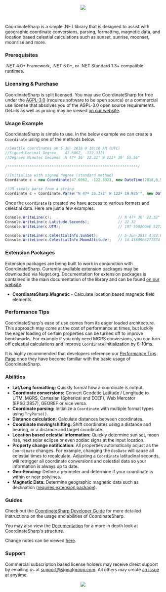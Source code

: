 <p align="center"><img src="https://images.squarespace-cdn.com/content/5c840878ebfc7fc3d3a9b6ca/cd133881-c5d2-4b00-bb2e-b4201b797567/coordinatesharp-02-rounded-header.png?content-type=image%2Fpng"></p>
<br/>
<p>
CoordinateSharp is a simple .NET library that is designed to assist with geographic coordinate conversions, parsing, formatting, magnetic data, and location based celestial calculations such as sunset, sunrise, moonset, moonrise and more.
</p>


### Prerequisites

.NET 4.0+ Framework, .NET 5.0+, or .NET Standard 1.3+ compatible runtimes.

### Licensing & Purchase

CoordinateSharp is split licensed. You may use CoordinateSharp for free under the [AGPL-3.0](https://opensource.org/license/agpl-v3/) (requires software to be open source) or a commercial use license that absolves you of the AGPL-3.0 open source requirements. Details as well as pricing may be viewed [on our website](https://coordinatesharp.com/Licensing).

### Usage Example

CoordinateSharp is simple to use. In the below example we can create a `Coordinate` using one of the methods below.

```csharp
//Seattle coordinates on 5 Jun 2018 @ 10:10 AM (UTC)
//Signed-Decimal Degree    47.6062, -122.3321
//Degrees Minutes Seconds  N 47º 36' 22.32" W 122º 19' 55.56"

/***********************************************************/

//Initialize with signed degree (standard method)
Coordinate c = new Coordinate(47.6062, -122.3321, new DateTime(2018,6,5,10,10,0));

//OR simply parse from a string
Coordinate c = Coordinate.Parse("N 47º 36.372' W 122º 19.926'", new DateTime(2018,6,5,10,10,0);
```

Once the `Coordinate` is created we have access to various formats and celestial data. Here are just a few examples.
 
 ```C#
Console.WriteLine(c);                              // N 47º 36' 22.32" W 122º 19' 55.56"
Console.WriteLine(c.Latitude.Seconds);             // 22.32
Console.WriteLine(c.UTM);                          // 10T 550200mE 5272748mN

Console.WriteLine(c.CelestialInfo.SunSet);         // 5-Jun-2018 4:02:00 AM
Console.WriteLine(c.CelestialInfo.MoonAltitude);   // 14.4169966277874
```

### Extension Packages

Extension packages are being built to work in conjunction with CoordinateSharp. Currently available extension packages may be downloaded via Nuget.org. Documentation for extension packages is contained in the main documentation of the library and can be found [on our website](https://coordinatesharp.com/).

* **CoordinateSharp.Magnetic** - Calculate location based magnetic field elements.

### Performance Tips

CoordinateSharp's ease of use comes from its eager loaded architecture. This approach may come at the cost of performance at times, but luckily the eager loading of certain properties can be turned off to improve benchmarks. For example if you only need MGRS conversions, you can turn off celestial calculations and improve `Coordinate` initialization by 6-10ms.

It is highly recommended that developers reference our [Performance Tips Page](https://coordinatesharp.com/Performance) once they have become familiar with the basic usage of 
CoordinateSharp.

### Abilities
 
* **Lat/Long formatting:** Quickly format how a coordinate is output.
* **Coordinate conversions:** Convert Geodetic Latitude / Longitude to UTM, MGRS, Cartesian (Spherical and ECEF), Web Mercator (EPSG:3857), GEOREF or vice versa.
* **Coordinate parsing:** Initialize a `Coordinate` with multiple format types using `TryParse()`.
* **Distance calculation:** Calculate distances between coordinates.
* **Coordinate moving/shifting:** Shift coordinates using a distance and bearing, or a distance and target coordinate.
* **Location based celestial information:** Quickly determine sun set, moon rise, next solar eclipse or even zodiac signs at the input location.
* **Property change notification:** All properties automatically adjust as the `Coordinate` changes. For example, changing the `GeoDate` will cause all celestial times to recalculate. Adjusting a `Coordinate` latitudinal seconds, will retrigger all coordinate conversions and celestial data so your information is always up to date. 
* **Geo-Fencing:** Define a perimeter and determine if your coordinate is within or near polylines.
* **Magnetic Data:** Determine geographic magnetic data such as declination ([requires extension package](https://www.nuget.org/packages/CoordinateSharp.Magnetic/)).


### Guides

Check out the [CoordinateSharp Developer Guide](https://www.coordinatesharp.com/DeveloperGuide) for more detailed instructions on the usage and abilities of CoordinateSharp.

You may also view the [Documentation](https://www.coordinatesharp.com/Help/index.html) for a more in depth look at CoordinateSharp's structure.

Change notes can be viewed [here](https://www.coordinatesharp.com/ChangeNotes).

### Support

Commercial subscription based license holders may receive direct support by emailing us at support@signatgroup.com. All others may create [an issue](https://github.com/Tronald/CoordinateSharp/issues) at anytime.

<p align="center"><img src="https://images.squarespace-cdn.com/content/5c840878ebfc7fc3d3a9b6ca/ced70aa9-0877-42b6-849e-e15735b87b56/coordinatesharp-01-rounded-header.png?content-type=image%2Fpng"></p>
